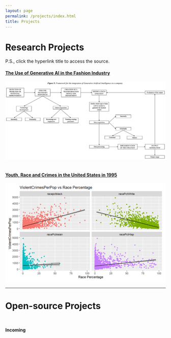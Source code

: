 ```yaml
---
layout: page
permalink: /projects/index.html
title: Projects
---
```


# Research Projects

P.S., click the hyperlink title to access the source.<br>


#### [The Use of Generative AI in the Fashion Industry](https://jinni-li.github.io/mypaper/FYP.pdf)

<center>
<img src="/images/genai.PNG">
</center>
<br>

#### [Youth, Race and Crimes in the United States in 1995](https://jinni-li.github.io/mypaper/RProject-Jinni-Bodi.pdf)

<center>
<img src="/images/crimes.PNG">
</center>


---

# Open-source Projects

<br>

**Incoming**
